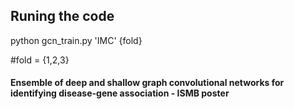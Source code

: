 

## Runing the code
python gcn_train.py 'IMC' {fold}

#fold = {1,2,3}


#### Ensemble of deep and shallow graph convolutional networks for identifying disease-gene association - ISMB poster
